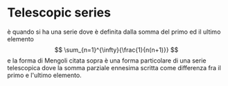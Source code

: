 # Telescopic series 
è quando si ha una serie dove è definita dalla somma del primo ed il ultimo elemento 
	$$ \sum_{n=1}^{\infty}{\frac{1}{n(n+1)}} $$e la forma di Mengoli citata sopra è una forma particolare di una serie telescopica dove la somma parziale ennesima scritta come differenza fra il primo e l'ultimo elemento.
	
